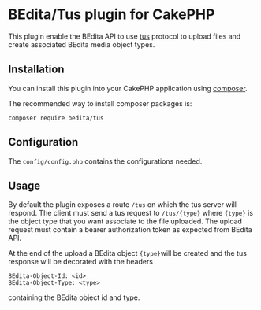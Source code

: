# BEdita/Tus plugin for CakePHP

This plugin enable the BEdita API to use [tus](https://tus.io/) protocol to upload files and create associated BEdita media object types.

## Installation

You can install this plugin into your CakePHP application using [composer](https://getcomposer.org).

The recommended way to install composer packages is:

```
composer require bedita/tus
```

## Configuration

The `config/config.php` contains the configurations needed.

## Usage

By default the plugin exposes a route `/tus` on which the tus server will respond.
The client must send a tus request to `/tus/{type}` where `{type}` is the object type that you want
associate to the file uploaded.
The upload request must contain a bearer authorization token as expected from BEdita API.

At the end of the upload a BEdita object `{type}`will be created and the tus response will be decorated
with the headers

```
BEdita-Object-Id: <id>
BEdita-Object-Type: <type>
```

containing the BEdita object id and type.